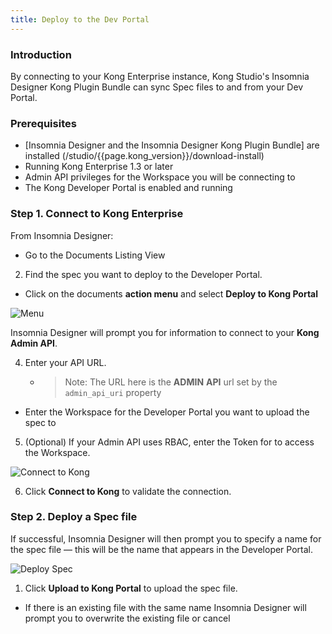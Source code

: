 ```yaml
---
title: Deploy to the Dev Portal
---
```


### Introduction

By connecting to your Kong Enterprise instance, Kong Studio's Insomnia Designer 
Kong Plugin Bundle can sync Spec files to and from your Dev Portal.

### Prerequisites

* [Insomnia Designer and the Insomnia Designer Kong Plugin Bundle] are installed (/studio/{{page.kong_version}}/download-install)
* Running Kong Enterprise 1.3 or later
* Admin API privileges for the Workspace you will be connecting to
* The Kong Developer Portal is enabled and running

### Step 1. Connect to Kong Enterprise

From Insomnia Designer:

* Go to the Documents Listing View
2. Find the spec you want to deploy to the Developer Portal.
* Click on the documents **action menu** and select **Deploy to Kong Portal**

![Menu](https://s3.amazonaws.com/helpscout.net/docs/assets/59e383122c7d3a40f0ed78e2/images/5ea7f9d02c7d3a7e9aebbe6e/file-ZA5DLrBBPs.png)


Insomnia Designer will prompt you for information to connect to your **Kong Admin API**.


4. Enter your API URL.
    * >Note: The URL here is the **ADMIN** **API** url set by the `admin_api_uri` property
* Enter the Workspace for the Developer Portal you want to upload the spec  to
5. (Optional) If your Admin API uses RBAC, enter the Token for to access the Workspace.


![Connect to Kong](https://s3.amazonaws.com/helpscout.net/docs/assets/59e383122c7d3a40f0ed78e2/images/5ea7fa1a2c7d3a7e9aebbe7d/file-aY1ixNgXnh.png)

6. Click **Connect to Kong** to validate the connection. 


### Step 2. Deploy a Spec file

If successful, Insomnia Designer will then prompt you to specify a name for the spec file &mdash; this will be the name that appears in the Developer Portal.

![Deploy Spec](https://s3.amazonaws.com/helpscout.net/docs/assets/59e383122c7d3a40f0ed78e2/images/5ea7fa7b04286364bc991bb9/file-jzWwnImfbw.png)

1. Click **Upload to Kong Portal** to upload the spec file.
*  If there is an existing file with the same name Insomnia Designer will prompt you to overwrite the existing file or cancel
